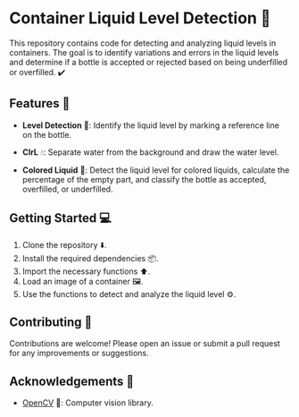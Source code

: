 # Container Liquid Level Detection 🧪

This repository contains code for detecting and analyzing liquid levels in containers. The goal is to identify variations and errors in the liquid levels and determine if a bottle is accepted or rejected based on being underfilled or overfilled. :heavy_check_mark:


## Features :rocket:

- **Level Detection** :mag_right:: Identify the liquid level by marking a reference line on the bottle.
  
- **ClrL** :droplet:: Separate water from the background and draw the water level.
  
- **Colored Liquid** :art:: Detect the liquid level for colored liquids, calculate the percentage of the empty part, and classify the bottle as accepted, overfilled, or underfilled.


## Getting Started :computer:

1. Clone the repository :arrow_down:.
2. Install the required dependencies :package:.
3. Import the necessary functions :arrow_up:.
4. Load an image of a container 🖼️.
5. Use the functions to detect and analyze the liquid level :gear:.


## Contributing :raised_hands:

Contributions are welcome! Please open an issue or submit a pull request for any improvements or suggestions.


## Acknowledgements :clap:

- [OpenCV](https://opencv.org/) 📸: Computer vision library.

